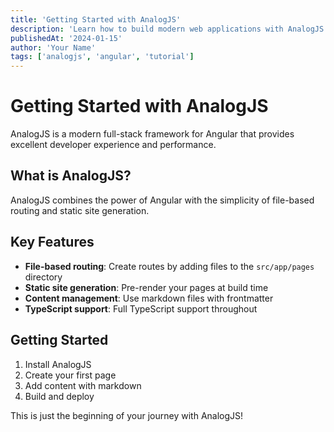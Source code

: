```yaml
---
title: 'Getting Started with AnalogJS'
description: 'Learn how to build modern web applications with AnalogJS'
publishedAt: '2024-01-15'
author: 'Your Name'
tags: ['analogjs', 'angular', 'tutorial']
---
```


# Getting Started with AnalogJS

AnalogJS is a modern full-stack framework for Angular that provides excellent developer experience and performance.

## What is AnalogJS?

AnalogJS combines the power of Angular with the simplicity of file-based routing and static site generation.

## Key Features

- **File-based routing**: Create routes by adding files to the `src/app/pages` directory
- **Static site generation**: Pre-render your pages at build time
- **Content management**: Use markdown files with frontmatter
- **TypeScript support**: Full TypeScript support throughout

## Getting Started

1. Install AnalogJS
2. Create your first page
3. Add content with markdown
4. Build and deploy

This is just the beginning of your journey with AnalogJS!
